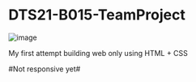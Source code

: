 # DTS21-B015-TeamProject

![image](https://user-images.githubusercontent.com/42896957/121502371-51746b80-ca0a-11eb-8916-26e7d10b0908.png)

My first attempt building web only using HTML + CSS

#Not responsive yet#
